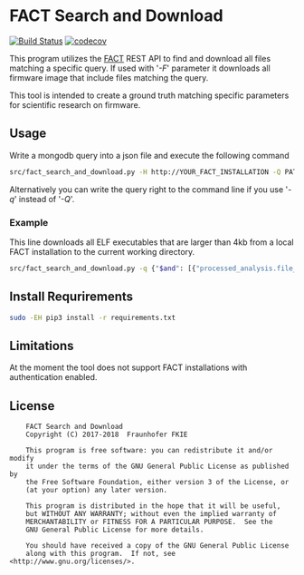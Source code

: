 # FACT Search and Download

[![Build Status](https://travis-ci.org/fkie-cad/FACT_Search_and_Download.svg?branch=master)](https://travis-ci.org/fkie-cad/FACT_Search_and_Download)
[![codecov](https://codecov.io/gh/fkie-cad/FACT_Search_and_Download/branch/master/graph/badge.svg)](https://codecov.io/gh/fkie-cad/FACT_Search_and_Download)

This program utilizes the [FACT](https://fkie-cad.github.io/FACT_core/) REST API to find and download all files matching a specific query.
If used with '*-F*' parameter it downloads all firmware image that include files matching the query.

This tool is intended to create a ground truth matching specific parameters for scientific research on firmware.

## Usage

Write a mongodb query into a json file and execute the following command

```sh
src/fact_search_and_download.py -H http://YOUR_FACT_INSTALLATION -Q PATH_TO_JSON_FILE_WITH_MONGO_QUERY -d STORE_FILES_TO_THIS_DIR
```

Alternatively you can write the query right to the command line if you use '*-q*' instead of '*-Q*'.  

### Example
This line downloads all ELF executables that are larger than 4kb from a local FACT installation to the current working directory.

```sh
src/fact_search_and_download.py -q {"$and": [{"processed_analysis.file_type.mime": "application/x-executable"}, {"size": {"$gte" : 4096}}]}
```

## Install Requrirements
```sh
sudo -EH pip3 install -r requirements.txt
```

## Limitations
At the moment the tool does not support FACT installations with authentication enabled. 

## License
```
    FACT Search and Download
    Copyright (C) 2017-2018  Fraunhofer FKIE

    This program is free software: you can redistribute it and/or modify
    it under the terms of the GNU General Public License as published by
    the Free Software Foundation, either version 3 of the License, or
    (at your option) any later version.

    This program is distributed in the hope that it will be useful,
    but WITHOUT ANY WARRANTY; without even the implied warranty of
    MERCHANTABILITY or FITNESS FOR A PARTICULAR PURPOSE.  See the
    GNU General Public License for more details.

    You should have received a copy of the GNU General Public License
    along with this program.  If not, see <http://www.gnu.org/licenses/>.
```